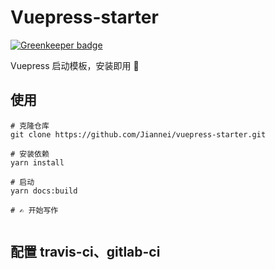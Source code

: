 # Vuepress-starter

[![Greenkeeper badge](https://badges.greenkeeper.io/Jiannei/vuepress-starter.svg)](https://greenkeeper.io/)

Vuepress 启动模板，安装即用 :tada:

## 使用

```
# 克隆仓库
git clone https://github.com/Jiannei/vuepress-starter.git

# 安装依赖
yarn install

# 启动
yarn docs:build

# ✍ 开始写作
️
```

## 配置 travis-ci、gitlab-ci


